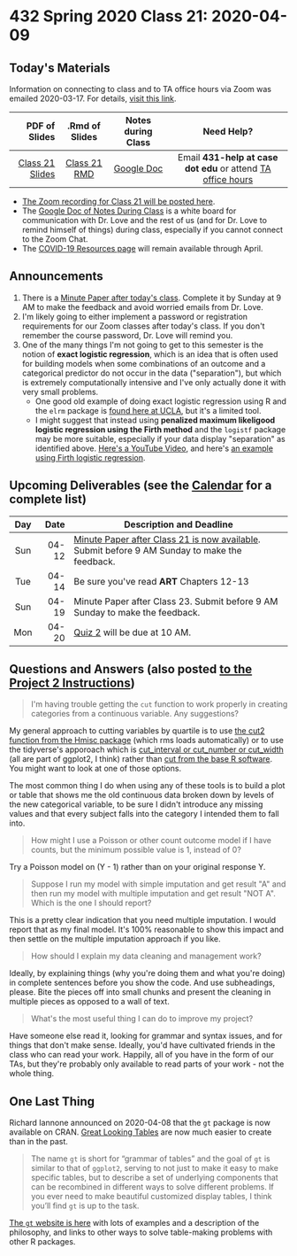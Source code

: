 # 432 Spring 2020 Class 21: 2020-04-09

## Today's Materials

Information on connecting to class and to TA office hours via Zoom was emailed 2020-03-17. For details, [visit this link](https://github.com/THOMASELOVE/2020-432/blob/master/zoom.md). 

PDF of Slides | .Rmd of Slides | Notes during Class | Need Help? 
------------: | :------------------: | :---------------------------: | :------------------------:
[Class 21 Slides](https://github.com/THOMASELOVE/2020-432/blob/master/classes/class21/432_2020_slides21.pdf) | [Class 21 RMD](https://github.com/THOMASELOVE/2020-432/blob/master/classes/class21/432_2020_slides21.Rmd) | [Google Doc](https://docs.google.com/document/d/1VpnXK654mVLJKMnbxMyhvLSEaOwyZhO2itaMf1a3N4U/edit?usp=sharing) | Email **431-help at case dot edu** or attend [TA office hours](https://github.com/THOMASELOVE/2020-432/blob/master/calendar.md#ta-office-hours)

- [The Zoom recording for Class 21 will be posted here]().
- The [Google Doc of Notes During Class](https://docs.google.com/document/d/1VpnXK654mVLJKMnbxMyhvLSEaOwyZhO2itaMf1a3N4U/edit?usp=sharing) is a white board for communication with Dr. Love and the rest of us (and for Dr. Love to remind himself of things) during class, especially if you cannot connect to the Zoom Chat.
- The [COVID-19 Resources page](https://github.com/THOMASELOVE/2020-432/blob/master/covid19resources.md) will remain available through April.

## Announcements

1. There is a [Minute Paper after today's class](https://bit.ly/432-2020-minute-21). Complete it by Sunday at 9 AM to make the feedback and avoid worried emails from Dr. Love.
2. I'm likely going to either implement a password or registration requirements for our Zoom classes after today's class. If you don't remember the course password, Dr. Love will remind you.
3. One of the many things I'm not going to get to this semester is the notion of **exact logistic regression**, which is an idea that is often used for building models when some combinations of an outcome and a categorical predictor do not occur in the data ("separation"), but which is extremely computationally intensive and I've only actually done it with very small problems.
    - One good old example of doing exact logistic regression using R and the `elrm` package is [found here at UCLA](https://stats.idre.ucla.edu/r/dae/exact-logistic-regression/), but it's a limited tool.
    - I might suggest that instead using **penalized maximum likeligood logistic regression using the Firth method** and the `logistf` package may be more suitable, especially if your data display "separation" as identified above. [Here's a YouTube Video](https://www.youtube.com/watch?v=fVbrUz6V_uk), and here's [an example using Firth logistic regression](https://www.r-bloggers.com/example-8-15-firth-logistic-regression/).

## Upcoming Deliverables (see the [Calendar](https://github.com/THOMASELOVE/2020-432/blob/master/calendar.md) for a complete list)

Day | Date  | Description and Deadline
:--: | ----: | ----------------------------------------------------------------------------------------------
Sun | 04-12 | [Minute Paper after Class 21 is now available](https://bit.ly/432-2020-minute-21). Submit before 9 AM Sunday to make the feedback.
Tue | 04-14 | Be sure you've read **ART** Chapters 12-13
Sun | 04-19 | Minute Paper after Class 23. Submit before 9 AM Sunday to make the feedback.
Mon | 04-20 | [Quiz 2](https://github.com/THOMASELOVE/2020-432/tree/master/quizzes/quiz2) will be due at 10 AM.

## Questions and Answers (also posted [to the Project 2 Instructions](https://github.com/THOMASELOVE/2020-432/blob/master/projects/project2/README.md#questions-and-answers))

> I'm having trouble getting the `cut` function to work properly in creating categories from a continuous variable. Any suggestions?

My general approach to cutting variables by quartile is to use [the cut2 function from the Hmisc package](https://www.rdocumentation.org/packages/Hmisc/versions/4.4-0/topics/cut2) (which rms loads automatically) or to use the tidyverse's apporoach which is [cut_interval or cut_number or cut_width](https://ggplot2.tidyverse.org/reference/cut_interval.html) (all are part of ggplot2, I think) rather than [cut from the base R software](https://www.rdocumentation.org/packages/base/versions/3.6.2/topics/cut). You might want to look at one of those options.

The most common thing I do when using any of these tools is to build a plot or table that shows me the old continuous data broken down by levels of the new categorical variable, to be sure I didn't introduce any missing values and that every subject falls into the category I intended them to fall into.

> How might I use a Poisson or other count outcome model if I have counts, but the minimum possible value is 1, instead of 0?

Try a Poisson model on (Y - 1) rather than on your original response Y.

> Suppose I run my model with simple imputation and get result "A" and then run my model with multiple imputation and get result "NOT A". Which is the one I should report?

This is a pretty clear indication that you need multiple imputation. I would report that as my final model. It's 100% reasonable to show this impact and then settle on the multiple imputation approach if you like.

> How should I explain my data cleaning and management work?

Ideally, by explaining things (why you're doing them and what you're doing) in complete sentences before you show the code. And use subheadings, please. Bite the pieces off into small chunks and present the cleaning in multiple pieces as opposed to a wall of text.

> What's the most useful thing I can do to improve my project?

Have someone else read it, looking for grammar and syntax issues, and for things that don't make sense. Ideally, you'd have cultivated friends in the class who can read your work. Happily, all of you have in the form of our TAs, but they're probably only available to read parts of your work - not the whole thing.

## One Last Thing

Richard Iannone announced on 2020-04-08 that the `gt` package is now available on CRAN. [Great Looking Tables](https://blog.rstudio.com/2020/04/08/great-looking-tables-gt-0-2/) are now much easier to create than in the past. 

>  The name `gt` is short for “grammar of tables” and the goal of `gt` is similar to that of `ggplot2`, serving to not just to make it easy to make specific tables, but to describe a set of underlying components that can be recombined in different ways to solve different problems. If you ever need to make beautiful customized display tables, I think you’ll find `gt` is up to the task. 

[The `gt` website is here](https://gt.rstudio.com/) with lots of examples and a description of the philosophy, and links to other ways to solve table-making problems with other R packages.
